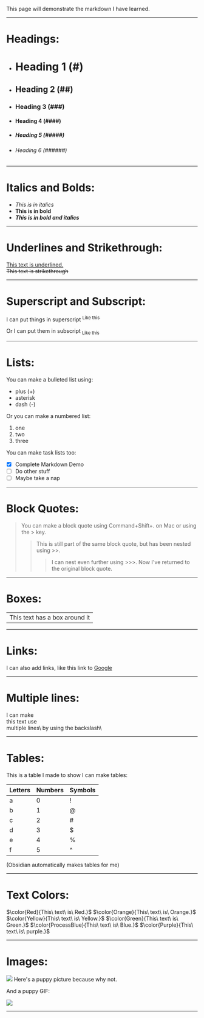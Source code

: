 This page will demonstrate the markdown I have learned.

---
# Headings:

+ # Heading 1 (#)
+ ## Heading 2 (##)
+ ### Heading 3 (###)
+ #### Heading 4 (####)
+ ##### Heading 5 (#####)
+ ###### Heading 6 (######)

___
# Italics and Bolds:

+ *This is in italics*
+ **This is in bold**
+ ***This is in bold and italics***

---
# Underlines and Strikethrough:

<ins> This text is underlined.</ins>\
~~This text is strikethrough~~

---
# Superscript and Subscript:

I can put things in superscript <Sup> Like this </Sup>

Or I can put them in subscript <Sub> Like this </Sub>

---
# Lists:

You can make a bulleted list using:
+ plus (+)
+ asterisk
+ dash (-)

Or you can make a numbered list:
1. one
2. two 
3. three

You can make task lists too:
+ [x] Complete Markdown Demo
+ [ ] Do other stuff
+ [ ] Maybe take a nap

---
# Block Quotes:

> You can make a block quote using Command+Shift+. on Mac or using the > key.
>> This is still part of the same block quote, but has been nested using >>.
>>> I can nest even further using >>>.
>Now I've returned to the original block quote.

---
# Boxes:

<table><tr><td>This text has a box around it </td></tr></table>

---
# Links:

I can also add links, like this link to [Google](https://www.google.com/)

---
# Multiple lines:

I can make\
this text use\
multiple lines\ 
by using the backslash\

---
# Tables:

This is a table I made to show I can make tables:

| Letters | Numbers | Symbols |
| ------- | ------- | ------- |
| a       | 0       | !       |
| b       | 1       | @       |
| c       | 2       | #       |
| d       | 3       | $       |
| e       | 4       | %       |
| f       | 5       | ^       |

(Obsidian automatically makes tables for me)

---
# Text Colors:

$\color{Red}{This\ text\ is\ Red.}$
$\color{Orange}{This\ text\ is\ Orange.}$
$\color{Yellow}{This\ text\ is\ Yellow.}$
$\color{Green}{This\ text\ is\ Green.}$
$\color{ProcessBlue}{This\ text\ is\ Blue.}$
$\color{Purple}{This\ text\ is\ purple.}$

---
# Images:

<img src= "https://hips.hearstapps.com/hmg-prod/images/dog-puppy-on-garden-royalty-free-image-1586966191.jpg?crop=0.752xw:1.00xh;0.175xw,0&resize=1200:*" >
Here's a puppy picture because why not.

And a puppy GIF:

<img src= "https://media-cldnry.s-nbcnews.com/image/upload/t_fit-760w,f_auto,q_auto:best/streams/2014/March/140321/2D274905428113-puppybowl.gif">


___
